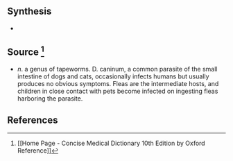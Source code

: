 ## Synthesis
- 
## Source [^1]
- $n$. a genus of tapeworms. D. caninum, a common parasite of the small intestine of dogs and cats, occasionally infects humans but usually produces no obvious symptoms. Fleas are the intermediate hosts, and children in close contact with pets become infected on ingesting fleas harboring the parasite.
## References

[^1]: [[Home Page - Concise Medical Dictionary 10th Edition by Oxford Reference]]